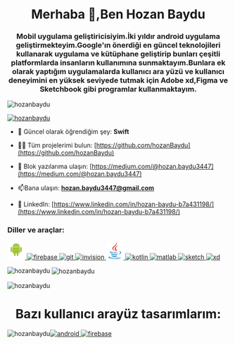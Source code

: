<h1 align="center">Merhaba 👋,Ben Hozan Baydu</h1>
<h3 align="center">Mobil uygulama geliştiricisiyim.İki yıldır android uygulama geliştirmekteyim.Google'ın önerdiği en güncel teknolojileri kullanarak uygulama ve kütüphane geliştirip bunları çeşitli platformlarda insanların kullanımına sunmaktayım.Bunlara ek olarak yaptığım uygulamalarda kullanıcı ara yüzü ve kullanıcı deneyimini en yüksek seviyede tutmak için Adobe xd,Figma ve Sketchbook gibi programlar kullanmaktayım.</h3>

<p align="left"> <img src="https://komarev.com/ghpvc/?username=hozanbaydu&label=Profile%20views&color=0e75b6&style=flat" alt="hozanbaydu" /> </p>

<p align="left"> <a href="https://github.com/ryo-ma/github-profile-trophy"><img src="https://github-profile-trophy.vercel.app/?username=hozanbaydu" alt="hozanbaydu" /></a> </p>

- 🌱 Güncel olarak öğrendiğim şey: **Swift**

- 👨‍💻 Tüm projelerimi bulun: [https://github.com/hozanBaydu](https://github.com/hozanBaydu)

- 📝 Blok yazılarıma ulaşın: [https://medium.com/@hozan.baydu3447](https://medium.com/@hozan.baydu3447)

- 📫Bana ulaşın: **hozan.baydu3447@gmail.com**

- 📄 LinkedIn: [https://www.linkedin.com/in/hozan-baydu-b7a431198/](https://www.linkedin.com/in/hozan-baydu-b7a431198/)



<h3 align="left">Diller ve araçlar:</h3>
<p align="left"> <a href="https://developer.android.com" target="_blank" rel="noreferrer"> <img src="https://raw.githubusercontent.com/devicons/devicon/master/icons/android/android-original-wordmark.svg" alt="android" width="40" height="40"/> </a> <a href="https://firebase.google.com/" target="_blank" rel="noreferrer"> <img src="https://www.vectorlogo.zone/logos/firebase/firebase-icon.svg" alt="firebase" width="40" height="40"/> </a> <a href="https://git-scm.com/" target="_blank" rel="noreferrer"> <img src="https://www.vectorlogo.zone/logos/git-scm/git-scm-icon.svg" alt="git" width="40" height="40"/> </a> <a href="https://www.invisionapp.com/" target="_blank" rel="noreferrer"> <img src="https://www.vectorlogo.zone/logos/invisionapp/invisionapp-icon.svg" alt="invision" width="40" height="40"/> </a> <a href="https://www.java.com" target="_blank" rel="noreferrer"> <img src="https://raw.githubusercontent.com/devicons/devicon/master/icons/java/java-original.svg" alt="java" width="40" height="40"/> </a> <a href="https://kotlinlang.org" target="_blank" rel="noreferrer"> <img src="https://www.vectorlogo.zone/logos/kotlinlang/kotlinlang-icon.svg" alt="kotlin" width="40" height="40"/> </a> <a href="https://www.mathworks.com/" target="_blank" rel="noreferrer"> <img src="https://upload.wikimedia.org/wikipedia/commons/2/21/Matlab_Logo.png" alt="matlab" width="40" height="40"/> </a> <a href="https://www.sketch.com/" target="_blank" rel="noreferrer"> <img src="https://www.vectorlogo.zone/logos/sketchapp/sketchapp-icon.svg" alt="sketch" width="40" height="40"/> </a> <a href="https://www.adobe.com/products/xd.html" target="_blank" rel="noreferrer"> <img src="https://cdn.worldvectorlogo.com/logos/adobe-xd.svg" alt="xd" width="40" height="40"/> </a> </p>

<p><img align="left" src="https://github-readme-stats.vercel.app/api/top-langs?username=hozanbaydu&show_icons=true&locale=en&layout=compact" alt="hozanbaydu" /></p>

<p>&nbsp;<img align="center" src="https://github-readme-stats.vercel.app/api?username=hozanbaydu&show_icons=true&locale=en" alt="hozanbaydu" /></p>

<p><img align="center" src="https://github-readme-streak-stats.herokuapp.com/?user=hozanbaydu&" alt="hozanbaydu" /></p>


<h1 align="center">Bazı kullanıcı arayüz tasarımlarım:</h1>


<p><img align="left" src="https://blogger.googleusercontent.com/img/b/R29vZ2xl/AVvXsEhtF1awU3UKgKb545rzjjZy08tMeP31i9kPUGJD91B9q2AJUJsGhnbNdH1R0n7mVZpsz09EYiSZ1ho490ujf3huvgn9kIGxryIpHKqSyrI_yAUZotV318Vge1fOZ3UGFvg666Zs1sBvfCd_9-EhdhRRze2wCOegLF7xFYm1rajiz5-xKdU_TZmnprv5/s600/yay%C4%B1n3.png" alt="hozanbaydu" /></p>

<p align="left"> <a href="https://developer.android.com" target="_blank" rel="noreferrer"> <img src="https://blogger.googleusercontent.com/img/b/R29vZ2xl/AVvXsEigfGhnmIa1xGg9y9amPHhnirIX2nDyutwim-TBVcppt2OYjjv2lM_so4O2gr9FwrJxzCmM-uvCu2UXdfOH8-WTbB_feY-5L2qfNSVkClObzfKUiZQAiH5Y1nibWtZ5iNgLSKezZjvyvQIFO4KESTPFAzQkjfNmNy4IExDuCaugmU66-MspA_b3XGN6/s600/Group%201226.png" alt="android" width="40" height="40"/> </a> <a href="https://firebase.google.com/" target="_blank" rel="noreferrer"> <img src="https://www.vectorlogo.zone/logos/firebase/firebase-icon.svg" alt="firebase" width="40" height="40"/> </a>  </p>
